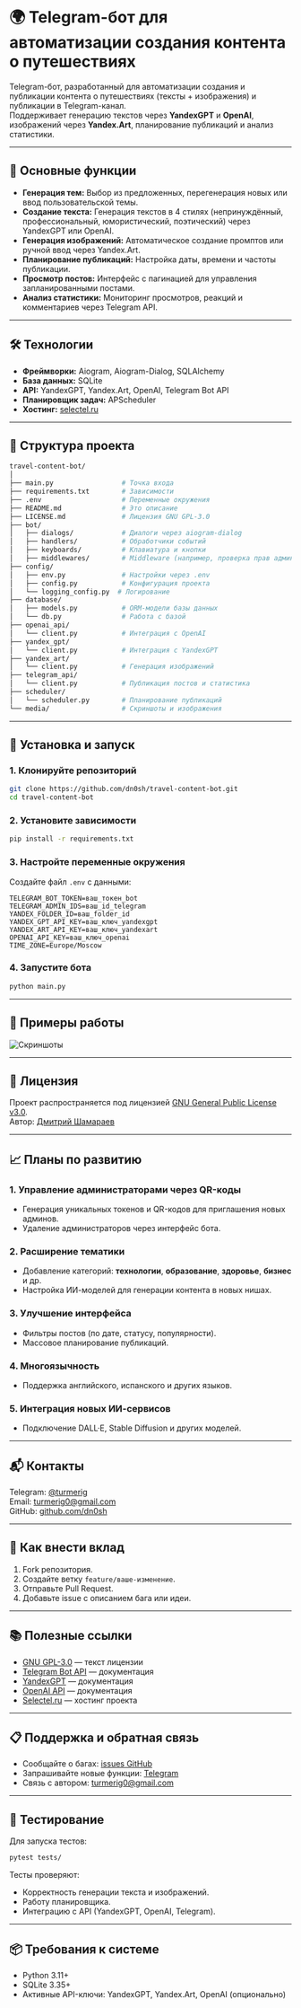 # 🌍 Telegram-бот для автоматизации создания контента о путешествиях  

Telegram-бот, разработанный для автоматизации создания и публикации контента о путешествиях (тексты + изображения) и публикации в Telegram-канал.  
Поддерживает генерацию текстов через **YandexGPT** и **OpenAI**, изображений через **Yandex.Art**, планирование публикаций и анализ статистики.  

---

## 📌 Основные функции  
- **Генерация тем:** Выбор из предложенных, перегенерация новых или ввод пользовательской темы.  
- **Создание текста:** Генерация текстов в 4 стилях (непринуждённый, профессиональный, юмористический, поэтический) через YandexGPT или OpenAI.  
- **Генерация изображений:** Автоматическое создание промптов или ручной ввод через Yandex.Art.  
- **Планирование публикаций:** Настройка даты, времени и частоты публикации.  
- **Просмотр постов:** Интерфейс с пагинацией для управления запланированными постами.  
- **Анализ статистики:** Мониторинг просмотров, реакций и комментариев через Telegram API.  

---

## 🛠️ Технологии  
- **Фреймворки:** Aiogram, Aiogram-Dialog, SQLAlchemy  
- **База данных:** SQLite  
- **API:** YandexGPT, Yandex.Art, OpenAI, Telegram Bot API  
- **Планировщик задач:** APScheduler  
- **Хостинг:** [selectel.ru](https://selectel.ru/?ref_code=fa0eda2547)   

---

## 📁 Структура проекта  
```bash  
travel-content-bot/  
│  
├── main.py                 # Точка входа  
├── requirements.txt        # Зависимости  
├── .env                    # Переменные окружения  
├── README.md               # Это описание  
├── LICENSE.md              # Лицензия GNU GPL-3.0  
├── bot/  
│   ├── dialogs/            # Диалоги через aiogram-dialog  
│   ├── handlers/           # Обработчики событий  
│   ├── keyboards/          # Клавиатура и кнопки  
│   ├── middlewares/        # Middleware (например, проверка прав администратора)  
├── config/  
│   ├── env.py              # Настройки через .env  
│   ├── config.py           # Конфигурация проекта  
│   └── logging_config.py  # Логирование  
├── database/  
│   ├── models.py           # ORM-модели базы данных  
│   └── db.py               # Работа с базой  
├── openai_api/  
│   └── client.py           # Интеграция с OpenAI  
├── yandex_gpt/  
│   └── client.py           # Интеграция с YandexGPT  
├── yandex_art/  
│   └── client.py           # Генерация изображений  
├── telegram_api/  
│   └── client.py           # Публикация постов и статистика  
├── scheduler/  
│   └── scheduler.py        # Планирование публикаций  
└── media/                  # Скриншоты и изображения  
```  

---

## 🚀 Установка и запуск  

### **1. Клонируйте репозиторий**  
```bash  
git clone https://github.com/dn0sh/travel-content-bot.git  
cd travel-content-bot  
```

### **2. Установите зависимости**  
```bash  
pip install -r requirements.txt  
```

### **3. Настройте переменные окружения**  
Создайте файл `.env` с данными:  
```env  
TELEGRAM_BOT_TOKEN=ваш_токен_bot  
TELEGRAM_ADMIN_IDS=ваш_id_telegram  
YANDEX_FOLDER_ID=ваш_folder_id  
YANDEX_GPT_API_KEY=ваш_ключ_yandexgpt  
YANDEX_ART_API_KEY=ваш_ключ_yandexart  
OPENAI_API_KEY=ваш_ключ_openai  
TIME_ZONE=Europe/Moscow  
```

### **4. Запустите бота**  
```bash  
python main.py  
```

---

## 📸 Примеры работы  
![Скриншоты](_examples/*.jpg)  

---

## 📄 Лицензия  
Проект распространяется под лицензией [GNU General Public License v3.0](LICENSE.md).  
Автор: [Дмитрий Шамараев](https://t.me/turmerig)  

---

## 📈 Планы по развитию  
### **1. Управление администраторами через QR-коды**  
- Генерация уникальных токенов и QR-кодов для приглашения новых админов.  
- Удаление администраторов через интерфейс бота.  

### **2. Расширение тематики**  
- Добавление категорий: **технологии**, **образование**, **здоровье**, **бизнес** и др.  
- Настройка ИИ-моделей для генерации контента в новых нишах.  

### **3. Улучшение интерфейса**  
- Фильтры постов (по дате, статусу, популярности).  
- Массовое планирование публикаций.  

### **4. Многоязычность**  
- Поддержка английского, испанского и других языков.  

### **5. Интеграция новых ИИ-сервисов**  
- Подключение DALL·E, Stable Diffusion и других моделей.  

---

## 📬 Контакты  
Telegram: [@turmerig](https://t.me/turmerig)  
Email: turmerig0@gmail.com  
GitHub: [github.com/dn0sh](https://github.com/dn0sh)  

---

## 🤝 Как внести вклад  
1. Fork репозитория.  
2. Создайте ветку `feature/ваше-изменение`.  
3. Отправьте Pull Request.  
4. Добавьте issue с описанием бага или идеи.  

---

## 📚 Полезные ссылки  
- [GNU GPL-3.0](https://www.gnu.org/licenses/gpl-3.0.txt) — текст лицензии  
- [Telegram Bot API](https://core.telegram.org/bots/api) — документация  
- [YandexGPT](https://cloud.yandex.ru/services/llm/yandexgpt) — документация  
- [OpenAI API](https://platform.openai.com/docs) — документация  
- [Selectel.ru](https://https://selectel.ru/?ref_code=fa0eda2547) — хостинг проекта  

---

## 📋 Поддержка и обратная связь  
- Сообщайте о багах: [issues GitHub](https://github.com/dn0sh/travel-content-bot/issues)  
- Запрашивайте новые функции: [Telegram](https://t.me/turmerig)  
- Связь с автором: turmerig0@gmail.com  

---

## 🧪 Тестирование  
Для запуска тестов:  
```bash  
pytest tests/  
```  
Тесты проверяют:  
- Корректность генерации текста и изображений.  
- Работу планировщика.  
- Интеграцию с API (YandexGPT, OpenAI, Telegram).  

---

## 📦 Требования к системе  
- Python 3.11+  
- SQLite 3.35+  
- Активные API-ключи: YandexGPT, Yandex.Art, OpenAI (опционально)  
